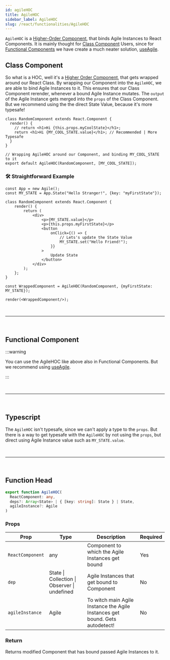 ```yaml
---
id: agileHOC
title: AgileHOC
sidebar_label: AgileHOC
slug: /react/functionalities/AgileHOC
---
```


`AgileHOC` is a [Higher-Order Component](https://reactjs.org/docs/higher-order-components.html), that binds Agile Instances to React Components.
It is mainly thought for [Class Component](https://reactjs.org/docs/components-and-props.html) Users,
since for [Functional Components](https://reactjs.org/docs/components-and-props.html) we have create a much neater solution, [useAgile](./useAgile.md).

## Class Component

So what is a HOC, well it's a [Higher Order Component](https://reactjs.org/docs/higher-order-components.html),
that gets wrapped around our React Class. By wrapping our Component into the `AgileHOC`, we are able to bind Agile Instances to it.
This ensures that our Class Component rerender, whenever a bound Agile Instance mutates.
The `output` of the Agile Instance gets merged into the `props` of the Class Component.
But we recommend using the the direct State Value, because it's more typesafe!
```tsx {4,9}
class RandomComponent extends React.Component {
  render() {
    // return <h1>Hi {this.props.myCoolState}</h1>;
    return <h1>Hi {MY_COOL_STATE.value}</h1>; // Recommended | More Typesafe
  }
}

// Wrapping AgileHOC around our Component, and binding MY_COOL_STATE to it
export default AgileHOC(RandomComponent, [MY_COOL_STATE]);
```

### 🛠 Straightforward Example

```tsx live
const App = new Agile();
const MY_STATE = App.State("Hello Stranger!", {key: "myFirstState"});

class RandomComponent extends React.Component {
    render() {
        return (
            <div>
                <p>{MY_STATE.value}</p>
                <p>{this.props.myFirstState}</p>
                <button
                    onClick={() => {
                        // Lets's update the State Value
                        MY_STATE.set("Hello Friend!");
                    }}
                >
                    Update State
                </button>
            </div>
        );
    };
}

const WrappedComponent = AgileHOC(RandomComponent, {myFirstState: MY_STATE});

render(<WrappedComponent/>);
```

<br />

---

<br />

## Functional Component

:::warning

You can use the AgileHOC like above also in Functional Components.
But we recommend using [useAgile](./useAgile).

:::

<br />

---

<br />

## Typescript

The `AgileHOC` isn't typesafe, since we can't apply a type to the `props`.
But there is a way to get typesafe with the `AgileHOC`
by not using the `props`, but direct using Agile Instance value such as `MY_STATE.value`.

<br />

---

<br />

## Function Head

```ts
export function AgileHOC(
  ReactComponent: any,
  deps?: Array<State> | { [key: string]: State } | State,
  agileInstance?: Agile
)
```

### Props

| Prop              | Type                                            | Description                                                                  | Required    |
| ----------------- | ----------------------------------------------- | ---------------------------------------------------------------------------- | ------------|
| `ReactComponent`  | any                                             | Component to which the Agile Instances get bound                             | Yes         |
| `dep`             | State \| Collection \| Observer \| undefined    | Agile Instances that get bound to Component                                  | No          |
| `agileInstance`   | Agile                                           | To witch main Agile Instance the Agile Instances get bound. Gets autodetect! | No          |

### Return

Returns modified Component that has bound passed Agile Instances to it.